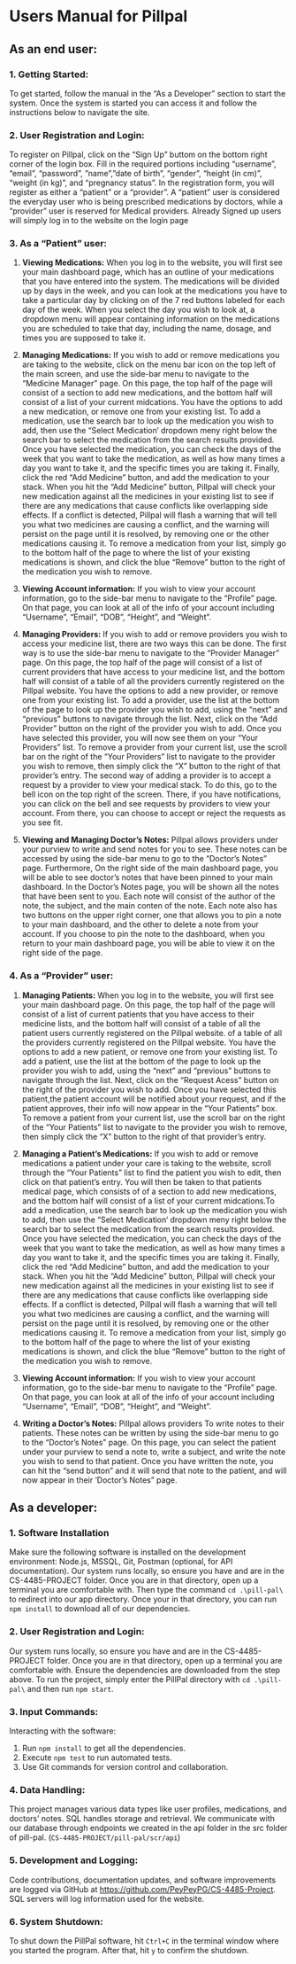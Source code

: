 # Users Manual for Pillpal

## As an end user:
### 1. Getting Started:

To get started, follow the manual in the “As a Developer” section to start the system. Once the system is started you can access it and follow the instructions below to navigate the site.

### 2. User Registration and Login:
	
To register on Pillpal, click on the “Sign Up” buttom on the bottom right corner of the login box. Fill in the required portions including “username”, “email”, “password”, ”name”,”date of birth”, “gender”, “height (in cm)”, “weight (in kg)”, and “pregnancy status”. In the registration form, you will register as either a “patient” or a “provider”. A “patient” user is considered the everyday user who is being prescribed medications by doctors, while a “provider” user is reserved for Medical providers. Already Signed up users will simply log in to the website on the login page

### 3. As a “Patient” user:

1. **Viewing Medications:**
When you log in to the website, you will first see your main dashboard page, which has an outline of your medications that you have entered into the system. The medications will be divided up by days in the week, and you can look at the medications you have to take a particular day by clicking on of the 7 red buttons labeled for each day of the week. When you select the day you wish to look at, a dropdown menu will appear containing information on the medications you are scheduled to take that day, including the name, dosage, and times you are supposed to take it. 

2. **Managing Medications:**
If you wish to add or remove medications you are taking to the website, click on the menu bar icon on the top left of the main screen, and use the side-bar menu to navigate to the “Medicine Manager” page. On this page, the top half of the page will consist of a section to add new medications, and the bottom half will consist of a list of your current midcations. You have the options to add a new medication, or remove one from your existing list. To add a medication, use the search bar to look up the medication you wish to add, then use the “Select Medication‘ dropdown meny right below the search bar to select the medication from the search results provided. Once you have selected the medication, you can check the days of the week that you want to take the medication, as well as how many times a day you want to take it, and the specific times you are taking it. Finally, click the red “Add Medicine” button, and add the medication to your stack. When you hit the “Add Medicine” button, Pillpal will check your new medication against all the medicines in your existing list to see if there are any medications that cause conflicts like overlapping side effects. If a conflict is detected, Pillpal will flash a warning that will tell you what two medicines are causing a conflict, and the warning will persist on the page until it is resolved, by removing one or the other medications causing it. To remove a medication from your list, simply go to the bottom half of the page to where the list of your existing medications is shown, and click the blue “Remove” button to the right of the medication you wish to remove.

3. **Viewing Account information:**
If you wish to view your account information, go to the side-bar menu to navigate to the “Profile” page. On that page, you can look at all of the info of your account including “Username”, “Email”, “DOB”, “Height”, and “Weight”.

4. **Managing Providers:**
If you wish to add or remove providers you wish to access your medicine list, there are two ways this can be done. The first way is to use the side-bar menu to navigate to the “Provider Manager” page. On this page, the top half of the page will consist of a list of current providers that have access to your medicine list, and the bottom half will consist of a table of all the providers currently registered on the Pillpal website. You have the options to add a new provider, or remove one from your existing list. To add a provider, use the list at the bottom of the page to look up the provider you wish to add, using the “next” and “previous” buttons to navigate through the list. Next, click on the “Add Provider” button on the right of the provider you wish to add. Once you have selected this provider, you will now see them on your “Your Providers” list. To remove a provider from your current list, use the scroll bar on the right of the “Your Providers” list to navigate to the provider you wish to remove, then simply click the “X” button to the right of that provider’s entry. The second way of adding a provider is to accept a request by a provider to view your medical stack. To do this, go to the bell icon on the top right of the screen. There, if you have notifications, you can click on the bell and see requests by providers to view your account. From there, you can choose to accept or reject the requests as you see fit.

5. **Viewing and Managing Doctor’s Notes:**
Pillpal allows providers under your purview to write and send notes for you to see. These notes can be accessed by using the side-bar menu to go to the “Doctor’s Notes” page. Furthermore, On the right side of the main dashboard page, you will be able to see doctor’s notes that have been pinned to your main dashboard. In the Doctor’s Notes page, you will be shown all the notes that have been sent to you. Each note will consist of the author of the note, the subject, and the main conten of the note. Each note also has two buttons on the upper right corner, one that allows you to pin a note to your main dashboard, and the other to delete a note from your account. If you choose to pin the note to the dashboard, when you return to your main dashboard page, you will be able to view it on the right side of the page.

### 4. As a “Provider” user:

1. **Managing Patients:**
When you log in to the website, you will first see your main dashboard page. On this page, the top half of the page will consist of a list of current patients that you have access to their medicine lists, and the bottom half will consist of a table of all the patient users currently registered on the Pillpal website. of a table of all the providers currently registered on the Pillpal website. You have the options to add a new patient, or remove one from your existing list. To add a patient, use the list at the bottom of the page to look up the provider you wish to add, using the “next” and “previous” buttons to navigate through the list. Next, click on the “Request Acess” button on the right of the provider you wish to add. Once you have selected this patient,the patient account will be notified about your request, and if the patient approves, their info will now appear in the “Your Patients” box. To remove a patient from your current list, use the scroll bar on the right of the “Your Patients” list to navigate to the provider you wish to remove, then simply click the “X” button to the right of that provider’s entry.

2. **Managing a Patient’s Medications:**
If you wish to add or remove medications a patient under your care is taking to the website, scroll through the “Your Patients” list to find the patient you wish to edit, then click on that patient’s entry. You will then be taken to that patients medical page, which consists of of a section to add new medications, and the bottom half will consist of a list of your current midcations.To add a medication, use the search bar to look up the medication you wish to add, then use the “Select Medication‘ dropdown meny right below the search bar to select the medication from the search results provided. Once you have selected the medication, you can check the days of the week that you want to take the medication, as well as how many times a day you want to take it, and the specific times you are taking it. Finally, click the red “Add Medicine” button, and add the medication to your stack. When you hit the “Add Medicine” button, Pillpal will check your new medication against all the medicines in your existing list to see if there are any medications that cause conflicts like overlapping side effects. If a conflict is detected, Pillpal will flash a warning that will tell you what two medicines are causing a conflict, and the warning will persist on the page until it is resolved, by removing one or the other medications causing it. To remove a medication from your list, simply go to the bottom half of the page to where the list of your existing medications is shown, and click the blue “Remove” button to the right of the medication you wish to remove.

3. **Viewing Account information:**
If you wish to view your account information, go to the side-bar menu to navigate to the “Profile” page. On that page, you can look at all of the info of your account including “Username”, “Email”, “DOB”, “Height”, and “Weight”.

4. **Writing a Doctor’s Notes:**
Pillpal allows providers To write notes to their patients. These notes can be written by using the side-bar menu to go to the “Doctor’s Notes” page. On this page, you can select the patient under your purview to send a note to, write a subject, and write the note you wish to send to that patient. Once you have written the note, you can hit the “send button” and it will send that note to the patient, and will now appear in their ‘Doctor’s Notes” page.

## As a developer:

### 1. Software Installation

Make sure the following software is installed on the development environment: Node.js, MSSQL, Git, Postman (optional, for API documentation). Our system runs locally, so ensure you have and are in the CS-4485-PROJECT folder. Once you are in that directory, open up a terminal you are comfortable with. Then type the command `cd .\pill-pal\` to redirect into our app directory. Once your in that directory, you can run `npm install` to download all of our dependencies.

### 2. User Registration and Login:

Our system runs locally, so ensure you have and are in the CS-4485-PROJECT folder. Once you are in that directory, open up a terminal you are comfortable with. Ensure the dependencies are downloaded from the step above. To run the project, simply enter the PillPal directory with `cd .\pill-pal\` and then run `npm start`.


### 3. Input Commands:

Interacting with the software:
1. Run `npm install` to get all the dependencies.
2. Execute `npm test` to run automated tests.
3. Use Git commands for version control and collaboration.

### 4. Data Handling:

This project manages various data types like user profiles, medications, and doctors’ notes. SQL handles storage and retrieval. We communicate with our database through endpoints we created in the api folder in the src folder of pill-pal. (`CS-4485-PROJECT/pill-pal/scr/api`) 

### 5. Development and Logging:

Code contributions, documentation updates, and software improvements are logged via GitHub at https://github.com/PeyPeyPG/CS-4485-Project. SQL servers will log information used for the website.

### 6. System Shutdown:

To shut down the PillPal software, hit `Ctrl+C` in the terminal window where you started the program. After that, hit `y` to confirm the shutdown.
